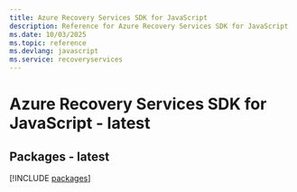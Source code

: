 ```yaml
---
title: Azure Recovery Services SDK for JavaScript
description: Reference for Azure Recovery Services SDK for JavaScript
ms.date: 10/03/2025
ms.topic: reference
ms.devlang: javascript
ms.service: recoveryservices
---
```

# Azure Recovery Services SDK for JavaScript - latest
## Packages - latest
[!INCLUDE [packages](recovery-services-index.md)]
